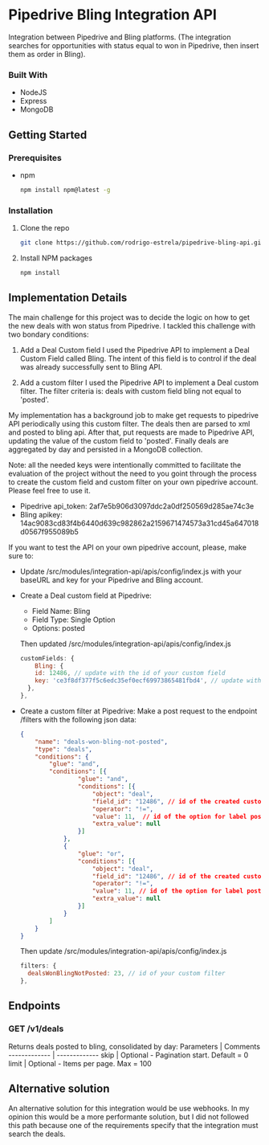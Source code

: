 # Pipedrive Bling Integration API

Integration between Pipedrive and Bling platforms. (The integration searches for opportunities with status equal to won in Pipedrive, then insert them as order in Bling).

### Built With
- NodeJS
- Express
- MongoDB

## Getting Started

### Prerequisites
* npm
  ```sh
  npm install npm@latest -g
  ```

### Installation
1. Clone the repo
   ```sh
   git clone https://github.com/rodrigo-estrela/pipedrive-bling-api.git
   ```
2. Install NPM packages
   ```sh
   npm install
   ```

## Implementation Details
The main challenge for this project was to decide the logic on how to get the new deals with won status from Pipedrive. I tackled this challenge with two bondary conditions:
  1. Add a Deal Custom field
    I used the Pipedrive API to implement a Deal Custom Field called Bling. The intent of this field is to control if the deal was already successfully sent to Bling API.

  2. Add a custom filter
    I used the Pipedrive API to implement a Deal custom filter. The filter criteria is: deals with custom field bling not equal to 'posted'.

My implementation has a background job to make get requests to pipedrive API periodically using this custom filter.
The deals then are parsed to xml and posted to bling api. After that, put requests are made to Pipedrive API, updating the value of the custom field to 'posted'.
Finally deals are aggregated by day and persisted in a MongoDB collection.

Note: all the needed keys were intentionally committed to facilitate the evaluation of the project without the need to you goint through the process to create the custom field and custom filter on your own pipedrive account. Please feel free to use it.
 - Pipedrive api_token: 2af7e5b906d3097ddc2a0df250569d285ae74c3e
 - Bling apikey: 14ac9083cd83f4b6440d639c982862a2159671474573a31cd45a647018d0567f955089b5


If you want to test the API on your own pipedrive account, please, make sure to:
  - Update /src/modules/integration-api/apis/config/index.js with your baseURL and key for your Pipedrive and Bling account.
  - Create a Deal custom field at Pipedrive:
    * Field Name: Bling
    * Field Type: Single Option
    * Options: posted

    Then updated /src/modules/integration-api/apis/config/index.js
      ```js
      customFields: {
          Bling: {
          id: 12486, // update with the id of your custom field
          key: 'ce3f8df377f5c6edc35ef0ecf69973865481fbd4', // update with th key of your custom field
        },
      },
      ```
  - Create a custom filter at Pipedrive:
    Make a post request to the endpoint /filters with the following json data:
      ```json
      {
          "name": "deals-won-bling-not-posted",
          "type": "deals",
          "conditions": {
              "glue": "and",
              "conditions": [{
                      "glue": "and",
                      "conditions": [{
                          "object": "deal",
                          "field_id": "12486", // id of the created custom field
                          "operator": "!=",
                          "value": 11,  // id of the option for label posted
                          "extra_value": null
                      }]
                  },
                  {
                      "glue": "or",
                      "conditions": [{
                          "object": "deal",
                          "field_id": "12486", // id of the created custom field
                          "operator": "!=",
                          "value": 11, // id of the option for label posted
                          "extra_value": null
                      }]
                  }
              ]
          }
      }
      ```

    Then update /src/modules/integration-api/apis/config/index.js
      ```js
      filters: {
        dealsWonBlingNotPosted: 23, // id of your custom filter
      },
      ```

## Endpoints
### GET /v1/deals
Returns deals posted to bling, consolidated by day:
Parameters | Comments
------------- | -------------
skip | Optional - Pagination start. Default = 0
limit  | Optional - Items per page. Max = 100

## Alternative solution
An alternative solution for this integration would be use webhooks. In my opinion this would be a more performante solution, but I did not followed this path because one of the requirements specify that the integration must search the deals.

